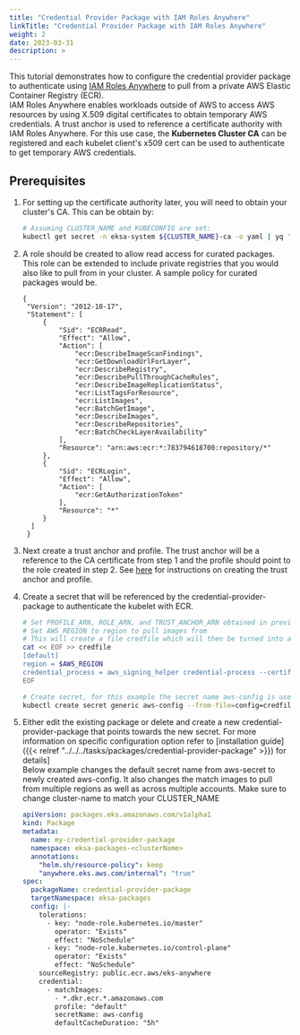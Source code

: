 ```yaml
---
title: "Credential Provider Package with IAM Roles Anywhere"
linkTitle: "Credential Provider Package with IAM Roles Anywhere"
weight: 2
date: 2023-03-31
description: >
---
```


This tutorial demonstrates how to configure the credential provider package to authenticate using [IAM Roles Anywhere](https://docs.aws.amazon.com/rolesanywhere/latest/userguide/introduction.html) to pull from a private AWS Elastic Container Registry (ECR).  
IAM Roles Anywhere enables workloads outside of AWS to access AWS resources by using X.509 digital certificates to obtain temporary AWS credentials. A trust anchor is used to reference a certificate authority with IAM Roles Anywhere. For this use case, the **Kubernetes Cluster CA** can be registered and each kubelet client's x509 cert can be used to authenticate to get temporary AWS credentials.

## Prerequisites 
1. For setting up the certificate authority later, you will need to obtain your cluster's CA. This can be obtain by:
    ```bash
    # Assuming CLUSTER_NAME and KUBECONFIG are set:
    kubectl get secret -n eksa-system ${CLUSTER_NAME}-ca -o yaml | yq '.data."tls.crt"' | base64 -d
    ```
1. A role should be created to allow read access for curated packages. This role can be extended to include private registries that you would also like to pull from in your cluster. A sample policy for curated packages would be.
   ```
   {
    "Version": "2012-10-17",
    "Statement": [
        {
            "Sid": "ECRRead",
            "Effect": "Allow",
            "Action": [
                "ecr:DescribeImageScanFindings",
                "ecr:GetDownloadUrlForLayer",
                "ecr:DescribeRegistry",
                "ecr:DescribePullThroughCacheRules",
                "ecr:DescribeImageReplicationStatus",
                "ecr:ListTagsForResource",
                "ecr:ListImages",
                "ecr:BatchGetImage",
                "ecr:DescribeImages",
                "ecr:DescribeRepositories",
                "ecr:BatchCheckLayerAvailability"
            ],
            "Resource": "arn:aws:ecr:*:783794618700:repository/*"
        },
        {
            "Sid": "ECRLogin",
            "Effect": "Allow",
            "Action": [
                "ecr:GetAuthorizationToken"
            ],
            "Resource": "*"
        }
     ]
    }
   ```

1. Next create a trust anchor and profile. The trust anchor will be a reference to the CA certificate from step 1 and the profile should point to the role created in step 2. See [here](https://docs.aws.amazon.com/rolesanywhere/latest/userguide/getting-started.html) for instructions on creating the trust anchor and profile.

1. Create a secret that will be referenced by the credential-provider-package to authenticate the kubelet with ECR. 
    ```bash
    # Set PROFILE_ARN, ROLE_ARN, and TRUST_ANCHOR_ARN obtained in previous step
    # Set AWS_REGION to region to pull images from
    # This will create a file credfile which will then be turned into a secret
    cat << EOF >> credfile
    [default]
    region = $AWS_REGION
    credential_process = aws_signing_helper credential-process --certificate /var/lib/kubelet/pki/kubelet-client-current.pem --private-key /var/lib/kubelet/pki/kubelet-client-current.pem --profile-arn $PROFILE_ARN --role-arn $ROLE_ARN --trust-anchor-arn $TRUST_ANCHOR_ARN
    EOF
    
    # Create secret, for this example the secret name aws-config is used and the package will be installed in eksa-packages
    kubectl create secret generic aws-config --from-file=config=credfile -n eksa-packages
    ```

1. Either edit the existing package or delete and create a new credential-provider-package that points towards the new secret. For more information on specific configuration option refer to [installation guide]({{< relref "../../../tasks/packages/credential-provider-package" >}}) for details]  
   Below example changes the default secret name from aws-secret to newly created aws-config. It also changes the match images to pull from multiple regions as well as across multiple accounts. Make sure to change cluster-name to match your CLUSTER_NAME
    ```yaml
    apiVersion: packages.eks.amazonaws.com/v1alpha1
    kind: Package
    metadata:
      name: my-credential-provider-package
      namespace: eksa-packages-<clusterName>
      annotations:
        "helm.sh/resource-policy": keep
        "anywhere.eks.aws.com/internal": "true"
    spec:
      packageName: credential-provider-package
      targetNamespace: eksa-packages
      config: |-
        tolerations:
          - key: "node-role.kubernetes.io/master"
            operator: "Exists"
            effect: "NoSchedule"
          - key: "node-role.kubernetes.io/control-plane"
            operator: "Exists"
            effect: "NoSchedule"
        sourceRegistry: public.ecr.aws/eks-anywhere
        credential:
          - matchImages:
            - *.dkr.ecr.*.amazonaws.com
            profile: "default"
            secretName: aws-config
            defaultCacheDuration: "5h"
    ```